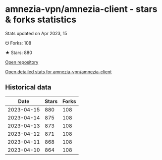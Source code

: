 # amnezia-vpn/amnezia-client - stars & forks statistics

Stats updated on Apr 2023, 15

☋ Forks: 108

★ Stars: 880

[Open repository](https://github.com/amnezia-vpn/amnezia-client)

[Open detailed stats for amnezia-vpn/amnezia-client](https://reviewgithub.com/rep/amnezia-vpn/amnezia-client)

## Historical data
| Date | Stars | Forks |
|------|-------|-------|
| 2023-04-15 | 880 | 108 | 
| 2023-04-14 | 875 | 108 | 
| 2023-04-13 | 873 | 108 | 
| 2023-04-12 | 871 | 108 | 
| 2023-04-11 | 868 | 108 | 
| 2023-04-10 | 864 | 108 | 

